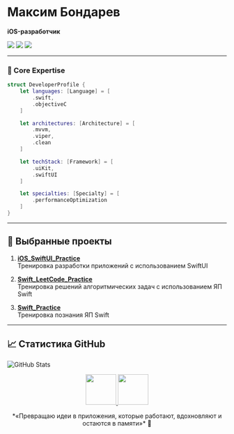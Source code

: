 # Максим Бондарев
**iOS-разработчик**


<p align="left"> 
  <img src="https://img.shields.io/badge/Swift-FA7343?style=for-the-badge&logo=swift&logoColor=white" /> 
  <img src="https://img.shields.io/badge/Xcode-007ACC?style=for-the-badge&logo=Xcode&logoColor=white" />
  <img src="https://img.shields.io/badge/-TestFlight-000000?style=for-the-badge&logo=TestFlight&logoColor=white" /> </p>



---

### 📱 Core Expertise
```swift
struct DeveloperProfile {
    let languages: [Language] = [
        .swift,
        .objectiveC
    ]

    let architectures: [Architecture] = [
        .mvvm,
        .viper,
        .clean
    ]

    let techStack: [Framework] = [
        .uiKit,
        .swiftUI
    ]

    let specialties: [Specialty] = [
        .performanceOptimization
    ]
}
```

---

## 📱 Выбранные проекты  
1. **[iOS_SwiftUI_Practice](https://github.com/MaximB0nd/SwiftUILessons)**  
   Тренировка разработки приложений с использованием SwiftUI

2. **[Swift_LeetCode_Practice](https://github.com/MaximB0nd/LeetCodePractice)**  
   Тренировка решений алгоритмических задач с использованием ЯП Swift

3. **[Swift_Practice](https://github.com/MaximB0nd/SwiftLessons)**  
   Тренировка познания ЯП Swift
 

---

## 📈 Статистика GitHub  
![GitHub Stats](https://github-readme-stats.vercel.app/api?username=MaximB0nd&show_icons=true&theme=radical)   

<p align="center">
  <a href="mailto:sersim11@yandex.ru"> <img src="https://img.icons8.com/clouds/100/email.png" width="70"> </a> 
  <a href="https://t.me/Maxim_B0nd"> <img src="https://img.icons8.com/clouds/100/telegram-app.png" width="70"> </a>
</p>
<p align="center">
*«Превращаю идеи в приложения, которые работают, вдохновляют и остаются в памяти»* 🌟  
</p>
